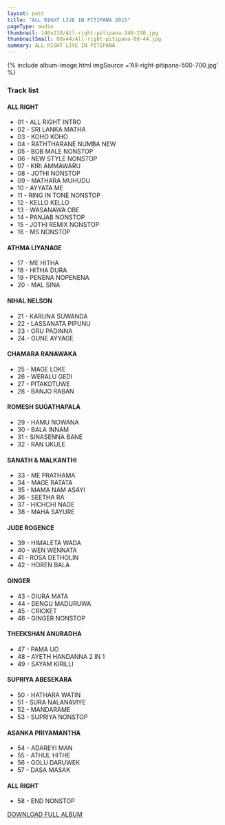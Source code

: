 ```yaml
---
layout: post
title: "ALL RIGHT LIVE IN PITIPANA 2015"
pageType: audio
thumbnail: 140x210/All-right-pitipana-140-210.jpg
thumbnailSmall: 80x44/All-right-pitipana-80-44.jpg
summary: ALL RIGHT LIVE IN PITIPANA
---
```


<div class="ab-player" data-boourl="https://audioboom.com/publishing/playlist/v3?autoplay=false&boo_content_type=playlist&data_for_content_type=1278055&image_option=small&link_color=%2358d1eb&player_theme=light&show_title=true&src=https%3A%2F%2Fapi.audioboom.com%2Fplaylists%2F1278055-all-right-live-in-pitipana-2015" data-boowidth="100%" data-maxheight="285" data-iframestyle="background-color:transparent; display:block; min-width:300px; max-width:700px;" style="background-color:transparent;"></div><script type="text/javascript">(function() { var po = document.createElement("script"); po.type = "text/javascript"; po.async = true; po.src = "https://d15mj6e6qmt1na.cloudfront.net/cdn/embed.js"; var s = document.getElementsByTagName("script")[0]; s.parentNode.insertBefore(po, s); })();</script>

{% include album-image.html imgSource ='All-right-pitipana-500-700.jpg' %}

### Track list 

#### ALL RIGHT

- 01 - ALL RIGHT INTRO  
- 02 - SRI LANKA MATHA 
- 03 - KOHO KOHO  
- 04 - RATHTHARANE NUMBA NEW 
- 05 - BOB MALE NONSTOP
- 06 - NEW STYLE NONSTOP  
- 07 - KIRI AMMAWARU  
- 08 - JOTHI NONSTOP  
- 09 - MATHARA MUHUDU  
- 10 - AYYATA ME  
- 11 - RING IN TONE NONSTOP 
- 12 - KELLO KELLO  
- 13 - WASANAWA OBE  
- 14 - PANJAB NONSTOP  
- 15 - JOTHI REMIX NONSTOP  
- 16 - MS NONSTOP 

#### ATHMA LIYANAGE

- 17 - ME HITHA  
- 18 - HITHA DURA  
- 19 - PENENA NOPENENA  
- 20 - MAL SINA  

#### NIHAL NELSON

- 21 - KARUNA SUWANDA  
- 22 - LASSANATA PIPUNU  
- 23 - ORU PADINNA  
- 24 - GUNE AYYAGE  

#### CHAMARA RANAWAKA

- 25 - MAGE LOKE  
- 26 - WERALU GEDI  
- 27 - PITAKOTUWE  
- 28 - BANJO RABAN  

#### ROMESH SUGATHAPALA

- 29 - HAMU NOWANA  
- 30 - BALA INNAM 
- 31 - SINASENNA BANE  
- 32 - RAN UKULE  

#### SANATH & MALKANTHI

- 33 - ME PRATHAMA  
- 34 - MAGE RATATA  
- 35 - MAMA NAM ASAYI  
- 36 - SEETHA RA  
- 37 - HICHCHI NAGE  
- 38 - MAHA SAYURE 

#### JUDE ROGENCE

- 39 - HIMALETA WADA
- 40 - WEN WENNATA 
- 41 - ROSA DETHOLIN 
- 42 - HOREN BALA  

#### GINGER

- 43 - DIURA MATA 
- 44 - DENGU MADURUWA 
- 45 - CRICKET  
- 46 - GINGER NONSTOP  

#### THEEKSHAN ANURADHA

- 47 - PAMA UO  
- 48 - AYETH HANDANNA 2 IN 1 
- 49 - SAYAM KIRILLI  

#### SUPRIYA ABESEKARA

- 50 - HATHARA WATIN  
- 51 - SURA NALANAVIYE  
- 52 - MANDARAME  
- 53 - SUPRIYA NONSTOP  

#### ASANKA PRIYAMANTHA

- 54 - ADAREYI MAN  
- 55 - ATHUL HITHE  
- 56 - GOLU DARUWEK  
- 57 - DASA MASAK  

#### ALL RIGHT

- 58 - END NONSTOP 


<a 
  href="http://www.mediafire.com/download/06o66b99j4w8hve/ALL+RIGHT+LIVE+IN+PITIPANA+2015.rar"
  class="btn" 
  target="_blank">
  DOWNLOAD FULL ALBUM
</a>

